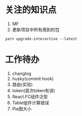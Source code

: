 # 关注的知识点
1. MF
2. 更新项目中所有用到的包
```
yarn upgrade-interactive --latest
```

# 工作待办
1. changlog
2. husky(commit hook)
3. 路由(实验)
4. token(首次token有误)
5. React.FC组件泛型
6. Table组件计算错误
7. Pie图大小